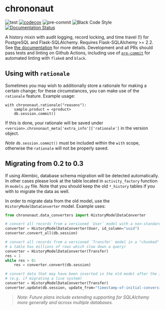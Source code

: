 # chrononaut

![test](https://github.com/onecodex/chrononaut/workflows/test/badge.svg) [![codecov](https://codecov.io/gh/onecodex/chrononaut/branch/master/graph/badge.svg)](https://codecov.io/gh/onecodex/chrononaut) ![pre-commit](https://github.com/onecodex/chrononaut/workflows/pre-commit/badge.svg) ![Black Code Style](https://camo.githubusercontent.com/28a51fe3a2c05048d8ca8ecd039d6b1619037326/68747470733a2f2f696d672e736869656c64732e696f2f62616467652f636f64652532307374796c652d626c61636b2d3030303030302e737667) [![Documentation Status](https://readthedocs.org/projects/chrononaut/badge/?version=latest)](http://chrononaut.readthedocs.io/en/latest/?badge=latest)

A history mixin with audit logging, record locking, and time travel (!) for PostgreSQL and Flask-SQLAlchemy. Requires Flask-SQLAlchemy >= 2.2. See [the documentation](https://chrononaut.readthedocs.io/) for more details. Development and all PRs should pass tests and linting on Github Actions, including use of [`pre-commit`](https://pre-commit.com) for automated linting with `flake8` and `black`.

## Using with `rationale`
Sometimes you may wish to additionally store a rationale for making a certain change; for these circumstances, you can make use of the `rationale` feature. Example usage:


```
with chrononaut.rationale("reasons"):
    sample.product = <product>
    db.session.commit()
```
If this is done, your rationale will be saved under `<version>.chrononaut_meta['extra_info']['rationale']` in the version object.

*Note* `db.session.commit()` must be included within the `with` scope, otherwise the `rationale` will not be properly saved.

## Migrating from 0.2 to 0.3
If using Alembic, database schema migration will be detected automatically.
In other cases please look at the table located in `activity_factory` function in `models.py` file.
Note that you should keep the old `*_history` tables if you with to migrate the data as well.

In order to migrate data from the old model, use the `HistoryModelDataConverter` model.
Example uses:
```python
from chrononaut.data_converters import HistoryModelDataConverter

# convert all records from a versioned `User` model with a non-standard `uuid` id column:
converter = HistoryModelDataConverter(User, id_column="uuid")
converter.convert_all(db.session)

# convert all records from a versioned `Transfer` model in a "chunked" mode (useful e.g. if
# a table has millions of rows which slow down a query)
converter = HistoryModelDataConverter(Transfer)
res = 1
while res > 0:
    res = converter.convert(db.session)

# convert data that may have been inserted in the old model after the initial conversion
# (e.g. if migrating a live system)
converter = HistoryModelDataConverter(Transfer)
converter.update(db.session, update_from="timestamp-of-initial-conversion")
```

> _Note: Future plans include extending supporting for SQLAlchemy more generally and across multiple databases._

